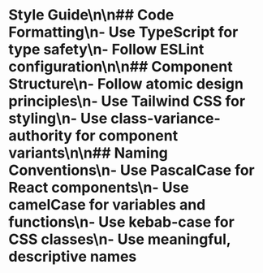 # Style Guide\n\n## Code Formatting\n- Use TypeScript for type safety\n- Follow ESLint configuration\n\n## Component Structure\n- Follow atomic design principles\n- Use Tailwind CSS for styling\n- Use class-variance-authority for component variants\n\n## Naming Conventions\n- Use PascalCase for React components\n- Use camelCase for variables and functions\n- Use kebab-case for CSS classes\n- Use meaningful, descriptive names
